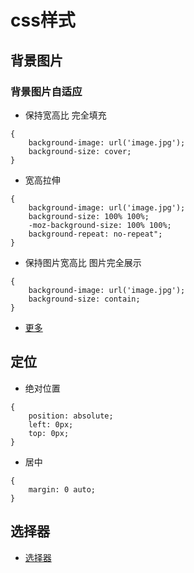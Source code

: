 # css样式

## 背景图片
### 背景图片自适应
- 保持宽高比 完全填充
```
{
    background-image: url('image.jpg');
    background-size: cover;
}
```

- 宽高拉伸
```
{
    background-image: url('image.jpg');
    background-size: 100% 100%;
    -moz-background-size: 100% 100%;
    background-repeat: no-repeat";
}
```

- 保持图片宽高比 图片完全展示
```
{
    background-image: url('image.jpg');
    background-size: contain;
}
```

- [更多](https://www.cnblogs.com/intelwisd/p/7852118.html)

## 定位
- 绝对位置
```
{
    position: absolute;
    left: 0px;
    top: 0px;
}
```

- 居中
```
{
    margin: 0 auto;
}
```

## 选择器
- [选择器](http://www.w3school.com.cn/cssref/css_selectors.asp)